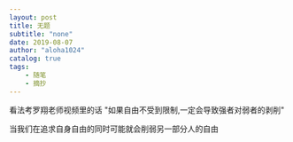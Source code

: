 ```yaml
---
layout: post
title: 无题
subtitle: "none"
date: 2019-08-07
author: "aloha1024"
catalog: true
tags:
    - 随笔
    - 摘抄
---
```


看法考罗翔老师视频里的话
"如果自由不受到限制,一定会导致强者对弱者的剥削"

当我们在追求自身自由的同时可能就会削弱另一部分人的自由